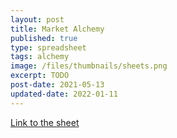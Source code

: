 ```yaml
---
layout: post
title: Market Alchemy
published: true
type: spreadsheet
tags: alchemy
image: /files/thumbnails/sheets.png
excerpt: TODO
post-date: 2021-05-13
updated-date: 2022-01-11
---
```


[Link to the sheet](https://docs.google.com/spreadsheets/d/1NHuySL0gAyRxNac-3T5TSCfoHgnjXaZyENKzMKheUOE/edit?usp=sharing)